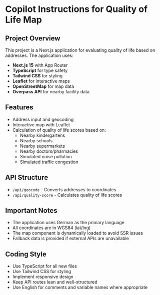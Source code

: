 # Copilot Instructions for Quality of Life Map

<!-- Use this file to provide workspace-specific custom instructions to Copilot. For more details, visit https://code.visualstudio.com/docs/copilot/copilot-customization#_use-a-githubcopilotinstructionsmd-file -->

## Project Overview

This project is a Next.js application for evaluating quality of life based on addresses. The application uses:

- **Next.js 15** with App Router
- **TypeScript** for type safety
- **Tailwind CSS** for styling
- **Leaflet** for interactive maps
- **OpenStreetMap** for map data
- **Overpass API** for nearby facility data

## Features

- Address input and geocoding
- Interactive map with Leaflet
- Calculation of quality of life scores based on:
  - Nearby kindergartens
  - Nearby schools
  - Nearby supermarkets
  - Nearby doctors/pharmacies
  - Simulated noise pollution
  - Simulated traffic congestion

## API Structure

- `/api/geocode` - Converts addresses to coordinates
- `/api/quality-score` - Calculates quality of life scores

## Important Notes

- The application uses German as the primary language
- All coordinates are in WGS84 (lat/lng)
- The map component is dynamically loaded to avoid SSR issues
- Fallback data is provided if external APIs are unavailable

## Coding Style

- Use TypeScript for all new files
- Use Tailwind CSS for styling
- Implement responsive design
- Keep API routes lean and well-structured
- Use English for comments and variable names where appropriate
